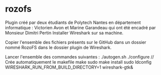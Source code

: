 # rozofs
Plugin créé par deux étudiants de Polytech Nantes en département informatique : Victorien Avon et Marine Garandeau qui ont été encadré par Monsieur Dimitri Pertin
Installer Wireshark sur sa machine.

Copier l'ensemble des fichiers présents sur le GitHub dans un dossier nommé RozoFS dans le dossier plugin de Wireshark.

Lancer l'ensemble des commandes suivantes :
./autogen.sh 
./configure // Crée automatiquement le makefile
make
sudo make install
sudo ldconfig
WIRESHARK_RUN_FROM_BUILD_DIRECTORY=1
wireshark-gtk&




